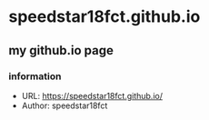 # speedstar18fct.github.io
## my github.io page

### information
- URL: https://speedstar18fct.github.io/
- Author: speedstar18fct
